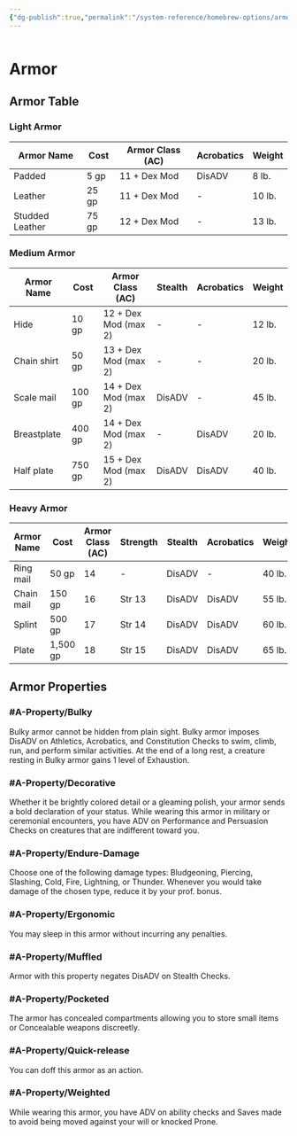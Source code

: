 ```yaml
---
{"dg-publish":true,"permalink":"/system-reference/homebrew-options/armor/armor/","dgHomeLink":false,"dgPassFrontmatter":true}
---
```


```toc
```
# Armor
## Armor Table
### Light Armor 
| Armor Name      | Cost  | Armor Class (AC) | Acrobatics | Weight |
| --------------- | ----- | ---------------- | ---------- | ------ |
| Padded          | 5 gp  | 11 + Dex Mod     | DisADV     | 8 lb.  |
| Leather         | 25 gp | 11 + Dex Mod     | -          | 10 lb. |
| Studded Leather | 75 gp | 12 + Dex Mod     | -          | 13 lb. |

### Medium Armor
| Armor Name  | Cost   | Armor Class (AC)     | Stealth | Acrobatics | Weight |
| ----------- | ------ | -------------------- | ------- | ---------- | ------ |
| Hide        | 10 gp  | 12 + Dex Mod (max 2) | -       | -          | 12 lb. |
| Chain shirt | 50 gp  | 13 + Dex Mod (max 2) | -       | -          | 20 lb. |
| Scale mail  | 100 gp | 14 + Dex Mod (max 2) | DisADV  | -          | 45 lb. |
| Breastplate | 400 gp | 14 + Dex Mod (max 2) | -       | DisADV     | 20 lb. |
| Half plate  | 750 gp | 15 + Dex Mod (max 2) | DisADV  | DisADV     | 40 lb. |
### Heavy Armor
| Armor Name | Cost     | Armor Class (AC) | Strength | Stealth | Acrobatics | Weight |
| ---------- | -------- | ---------------- | -------- | ------- | ---------- | ------ |
| Ring mail  | 50 gp    | 14               | -        | DisADV  | -          | 40 lb. |
| Chain mail | 150 gp   | 16               | Str 13   | DisADV  | DisADV     | 55 lb. |
| Splint     | 500 gp   | 17               | Str 14   | DisADV  | DisADV     | 60 lb. |
| Plate      | 1,500 gp | 18               | Str 15   | DisADV  | DisADV     | 65 lb. | 

## Armor Properties
### #A-Property/Bulky
Bulky armor cannot be hidden from plain sight. Bulky armor imposes DisADV on Athletics, Acrobatics, and Constitution Checks to swim, climb, run, and perform similar activities. At the end of a long rest, a creature resting in Bulky armor gains 1 level of Exhaustion.

### #A-Property/Decorative
Whether it be brightly colored detail or a gleaming polish, your armor sends a bold declaration of your status. While wearing this armor in military or ceremonial encounters, you have ADV on Performance and Persuasion Checks on creatures that are indifferent toward you.

### #A-Property/Endure-Damage
Choose one of the following damage types: Bludgeoning, Piercing, Slashing, Cold, Fire, Lightning, or Thunder. Whenever you would take damage of the chosen type, reduce it by your prof. bonus.

### #A-Property/Ergonomic
You may sleep in this armor without incurring any penalties.
 
### #A-Property/Muffled
Armor with this property negates DisADV on Stealth Checks.

### #A-Property/Pocketed
The armor has concealed compartments allowing you to store small items or Concealable weapons discreetly.

### #A-Property/Quick-release
You can doff this armor as an action.

### #A-Property/Weighted
While wearing this armor, you have ADV on ability checks and Saves made to avoid being moved against your will or knocked Prone.